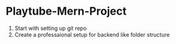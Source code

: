 # Playtube-Mern-Project

1. Start with setting up git repo
2. Create a professaional setup for backend like folder structure
